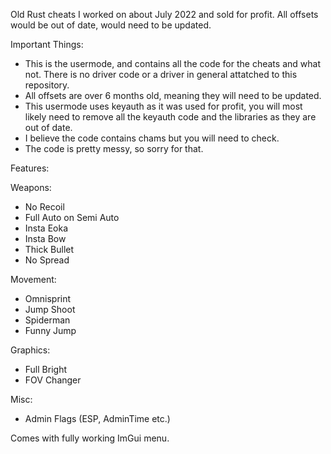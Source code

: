 Old Rust cheats I worked on about July 2022 and sold for profit. All offsets would be out of date, would need to be updated.

Important Things:
- This is the usermode, and contains all the code for the cheats and what not. There is no driver code or a driver in general attatched to this repository.
- All offsets are over 6 months old, meaning they will need to be updated.
- This usermode uses keyauth as it was used for profit, you will most likely need to remove all the keyauth code and the libraries as they are out of date.
- I believe the code contains chams but you will need to check.
- The code is pretty messy, so sorry for that.

Features:

Weapons:
- No Recoil
- Full Auto on Semi Auto
- Insta Eoka
- Insta Bow
- Thick Bullet
- No Spread

Movement:
- Omnisprint
- Jump Shoot
- Spiderman
- Funny Jump

Graphics:
- Full Bright
- FOV Changer

Misc:
- Admin Flags (ESP, AdminTime etc.)

Comes with fully working ImGui menu.
